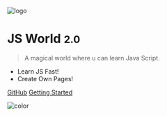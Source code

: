 <!-- _coverpage.md -->

![logo](/assets/favicon/pixilart-drawing.png)

# JS World <small>2.0</small>

> A magical world where u can learn Java Script.

- Learn JS Fast!
- Create Own Pages!

[GitHub](https://github.com/pythoniaweb/jsworld/)
[Getting Started](home)

<!-- background image 

![](_media/bg.png)
-->
<!-- background color -->

![color](#f0f0f0)
